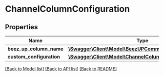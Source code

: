 # ChannelColumnConfiguration

## Properties
Name | Type | Description | Notes
------------ | ------------- | ------------- | -------------
**beez_up_column_name** | [**\Swagger\Client\Model\BeezUPCommonBeezUPColumnName**](BeezUPCommonBeezUPColumnName.md) |  | [optional] 
**custom_configuration** | [**\Swagger\Client\Model\ChannelColumnCustomConfiguration**](ChannelColumnCustomConfiguration.md) |  | [optional] 

[[Back to Model list]](../README.md#documentation-for-models) [[Back to API list]](../README.md#documentation-for-api-endpoints) [[Back to README]](../README.md)


